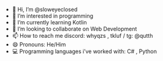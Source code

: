- 👋 Hi, I’m @sloweyeclosed
- 👀 I’m interested in programming
- 🌱 I’m currently learning Kotlin 
- 💞️ I’m looking to collaborate on Web Development
- 📫 How to reach me discord: whyqzs , tkluf / tg: @qutth
- 😄 Pronouns: He/Him 
- 💻 Programming languages i’ve worked with: C# , Python 

<!---
sloweyeclosed/sloweyeclosed is a ✨ special ✨ repository because its `README.md` (this file) appears on your GitHub profile.
You can click the Preview link to take a look at your changes.
--->

